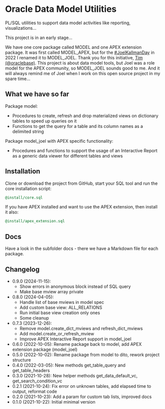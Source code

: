 # Oracle Data Model Utilities

PL/SQL utilities to support data model activities like reporting,
visualizations...

This project is in an early stage...

We have one core package called MODEL and one APEX extension package. It was
first called MODEL_APEX, but for the [#JoelKallmanDay][1] in 2022 I renamed
it to MODEL_JOEL. Thank you for this initiative, [Tim (@oraclebase)][2]. This
project is about data model tools, but Joel was a role model for the APEX
community, so MODEL_JOEL sounds good to me. And it will always remind me of
Joel when I work on this open source project in my spare time...

[1]: https://oracle-base.com/blog/2022/09/27/joel-kallman-day-2022-announcement/
[2]: https://twitter.com/oraclebase

## What we have so far

Package model:

- Procedures to create, refresh and drop materialized views on dictionary
  tables to speed up queries on it
- Functions to get the query for a table and its column names as a delimited
  string

Package model_joel with APEX specific functionality:

- Procedures and functions to support the usage of an Interactive Report as a
  generic data viewer for different tables and views

## Installation

Clone or download the project from GitHub, start your SQL tool and run the
core installation script:

```sql
@install/core.sql
```

If you have APEX installed and want to use the APEX extension, then install
it also:

```sql
@install/apex_extension.sql
```

## Docs

Have a look in the subfolder docs - there we have a Markdown file for each
package.

## Changelog

- 0.9.0 (2024-11-15):
  - Show errors in anonymous block instead of SQL query
  - Make base mview array private
- 0.8.0 (2024-04-05):
  - Handle list of base mviews in model spec
  - Add custom base view: ALL_RELATIONS
  - Run initial base view creation only ones
  - Some cleanup
- 0.7.3 (2023-12-26):
  - Remove model.create_dict_mviews and refresh_dict_mviews
  - Add model.create_or_refresh_mview
  - Improve APEX Interactive Report support in model_joel
- 0.6.0 (2022-10-05): Rename package back to model, add APEX extension package (model_joel)
- 0.5.0 (2022-10-02): Rename package from model to dito, rework project structure
- 0.4.0 (2022-03-05): New methods get_table_query and get_table_headers
- 0.3.0 (2021-10-28): New helper methods get_data_default_vc, get_search_condition_vc
- 0.2.1 (2021-10-24): Fix error on unknown tables, add elapsed time to output, reformat code
- 0.2.0 (2021-10-23): Add a param for custom tab lists, improved docs
- 0.1.0 (2021-10-22): Initial minimal version

